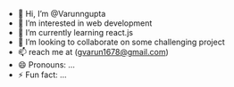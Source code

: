 - 👋 Hi, I’m @Varunngupta
- 👀 I’m interested in web development
- 🌱 I’m currently learning react.js
- 💞️ I’m looking to collaborate on some challenging project
- 📫 reach me at (gvarun1678@gmail.com)
- 😄 Pronouns: ...
- ⚡ Fun fact: ...

<!---
Varunngupta/Varunngupta is a ✨ special ✨ repository because its `README.md` (this file) appears on your GitHub profile.
You can click the Preview link to take a look at your changes.
--->
